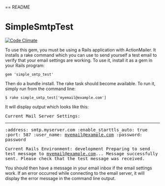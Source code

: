 == README

# SimpleSmtpTest
[![Code Climate](https://codeclimate.com/github/wakproductions/simple_smtp_test.png)](https://codeclimate.com/github/wakproductions/simple_smtp_test)

To use this gem, you must be using a Rails application with ActionMailer. It installs a rake command which you can
use to send yourself a test email to verify that your email settings are working. To use it, install it as a gem in your
Rails program:

    gem 'simple_smtp_test'

Then do a bundle install. The rake task should become available. To run it, simply run from the command line:

    $ rake simple_smtp_test['myemail@example.com']

It will display output which looks like this:

<tt>Current Mail Server Settings:

---
:address: smtp.myserver.com
:enable_starttls_auto: true
:port: 587
:user_name: myemail@example.com
:password: password

Current Rails Environment: development
Preparing to send test message to myemail@example.com...
Message successfully sent. Please check that the test message was received.</tt>

You should then have a message in your email inbox if the email settings work. If an error occurred while connecting
to the email server, it will display the error message in the command line output.
